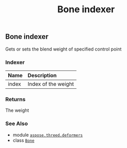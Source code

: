 ﻿---
title: Bone indexer
second_title: Aspose.3D for Python via .NET API References
description: 
type: docs
weight: 80
url: /python-net/aspose.threed.deformers/bone/__getitem__/
is_root: false
---

## Bone indexer


Gets or sets the blend weight of specified control point
### Indexer
| Name | Description |
| :- | :- |
| index | Index of the weight |



### Returns 


The weight

### See Also
* module [`aspose.threed.deformers`](../../)
* class [`Bone`](/3d/python-net/aspose.threed.deformers/bone)
